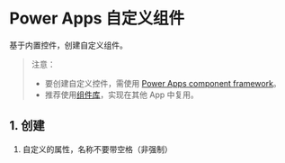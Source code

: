 # Power Apps 自定义组件

基于内置控件，创建自定义组件。

>注意：  
>- 要创建自定义控件，需使用 [Power Apps component framework](https://docs.microsoft.com/zh-cn/powerapps/developer/component-framework/overview)。
>- 推荐使用[组件库](https://docs.microsoft.com/zh-cn/powerapps/maker/canvas-apps/component-library)，实现在其他 App 中复用。

## 1. 创建

1. 自定义的属性，名称不要带空格（非强制）

